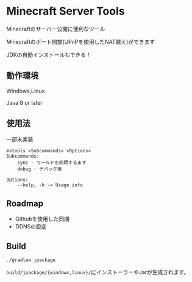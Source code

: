 # Minecraft Server Tools
Minecraftのサーバー公開に便利なツール

Minecraftのポート開放(UPnPを使用したNAT越え)ができます

JDKの自動インストールもできる！
## 動作環境
Windows,Linux

Java 8 or later

## 使用法
一部未実装
```text
mstools <Subcommands> <Options>
Subcommands: 
    sync - ワールドを同期するます
    debug - デバッグ用

Options: 
    --help, -h -> Usage info 
```
## Roadmap
- Githubを使用した同期
- DDNSの設定

## Build
`./gradlew jpackage`

`build/jpackage/{windows,linux}/`にインストーラーやJarが生成されます。

